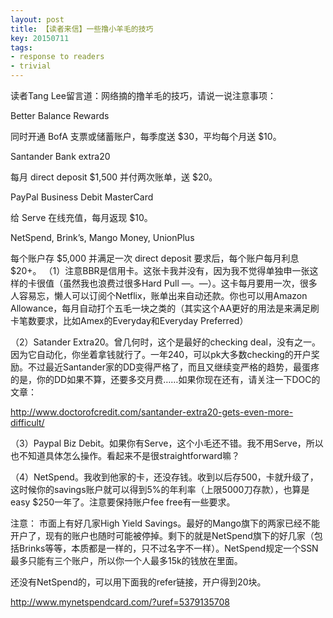```yaml
---
layout: post
title: 【读者来信】一些撸小羊毛的技巧
key: 20150711
tags:
- response to readers
- trivial
---
```


读者Tang Lee留言道：网络摘的撸羊毛的技巧，请说一说注意事项：

Better Balance Rewards

同时开通 BofA 支票或储蓄账户，每季度送 $30，平均每个月送 $10。

Santander Bank extra20

每月 direct deposit $1,500 并付两次账单，送 $20。

PayPal Business Debit MasterCard

给 Serve 在线充值，每月返现 $10。

NetSpend, Brink’s, Mango Money, UnionPlus

每个账户存 $5,000 并满足一次 direct deposit 要求后，每个账户每月利息 $20+。
（1）注意BBR是信用卡。这张卡我并没有，因为我不觉得单独申一张这样的卡很值（虽然我也浪费过很多Hard Pull —。—）。这卡每月要用一次，很多人容易忘，懒人可以订阅个Netflix，账单出来自动还款。你也可以用Amazon Allowance，每月自动打个五毛一块之类的（其实这个AA更好的用法是来满足刷卡笔数要求，比如Amex的Everyday和Everyday Preferred）

（2）Satander Extra20。曾几何时，这个是最好的checking deal，没有之一。因为它自动化，你坐着拿钱就行了。一年240，可以pk大多数checking的开户奖励。不过最近Santander家的DD变得严格了，而且又继续变严格的趋势，最蛋疼的是，你的DD如果不算，还要多交月费……如果你现在还有，请关注一下DOC的文章：

http://www.doctorofcredit.com/santander-extra20-gets-even-more-difficult/

（3）Paypal Biz Debit。如果你有Serve，这个小毛还不错。我不用Serve，所以也不知道具体怎么操作。看起来不是很straightforward嘛？

（4）NetSpend。我收到他家的卡，还没存钱。收到以后存500，卡就升级了，这时候你的savings账户就可以得到5%的年利率（上限5000刀存款），也算是easy $250一年了。注意要保持账户fee free有一些要求。

注意： 市面上有好几家High Yield Savings。最好的Mango旗下的两家已经不能开户了，现有的账户也随时可能被停掉。剩下的就是NetSpend旗下的好几家（包括Brinks等等，本质都是一样的，只不过名字不一样）。NetSpend规定一个SSN最多只能有三个账户，所以你一个人最多15k的钱放在里面。

还没有NetSpend的，可以用下面我的refer链接，开户得到20块。

http://www.mynetspendcard.com/?uref=5379135708